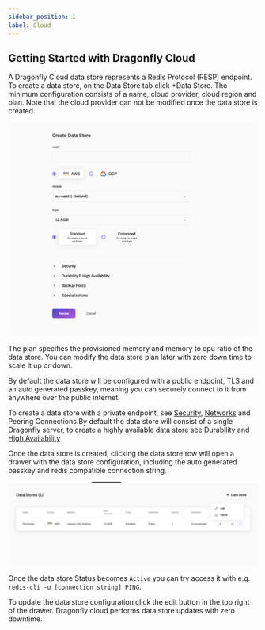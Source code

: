 ```yaml
---
sidebar_position: 1
label: Cloud
--- 
```



## Getting Started with Dragonfly Cloud

A Dragonfly Cloud data store represents a Redis Protocol (RESP) endpoint. To create a data store, on the Data Store tab click +Data Store. The minimum configuration consists of a name, cloud provider, cloud region and plan. Note that the cloud provider can not be modified once the data store is created.

![datastore](../../static/img/create-datastore.png)


The plan specifies the provisioned memory and memory to cpu ratio of the data store. You can modify the data store plan later with zero down time to scale it up or down.

By default the data store will be configured with a public endpoint, TLS and an auto generated passkey, meaning you can securely connect to it from anywhere over the public internet.

To create a data store with a private endpoint, see [Security](./data-stores/security), [Networks](./networks) and Peering Connections.By default the data store will consist of a single Dragonfly server, to create a highly available data store see [Durability and High Availability](./data-stores/duarability-vs-high-availability)

Once the data store is created, clicking the data store row will open a drawer with the data store configuration, including the auto generated passkey and redis compatible connection string. 


![edit datastore](../../static/img/datastore-edit.png)




Once the data store Status becomes `Active` you can try access it with e.g. `redis-cli -u [connection string] PING`.

To update the data store configuration click the edit button in the top right of the drawer. Dragonfly cloud performs data store updates with zero downtime.    


